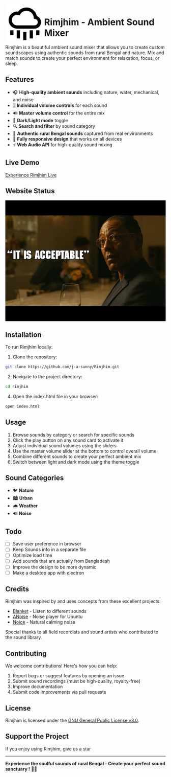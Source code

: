 <img src="./assets/icons/cloud-rain.png" alt="Rimjhim" align="left"/>

# Rimjhim - Ambient Sound Mixer

Rimjhim is a beautiful ambient sound mixer that allows you to create custom soundscapes using authentic sounds from rural Bengal and nature. Mix and match sounds to create your perfect environment for relaxation, focus, or sleep.

## Features

- 🎧 H**igh-quality ambient sounds** including nature, water, mechanical, and noise
- 🎚️ **Individual volume controls** for each sound
- 🔊 **Master volume control** for the entire mix
- 🌙 **Dark/Light mode** toggle
- 🔍 **Search and filter** by sound category
- 🌿 **Authentic rural Bengal sounds** captured from real environments
- 📱 **Fully responsive design** that works on all devices
- ⚡ **Web Audio API** for high-quality sound mixing

## Live Demo

[Experience Rimjhim Live](https://j-a-sunny.github.io/Rimjhim/index.html)

## Website Status

<img src="./assets/status/it_is_acceptable.jpeg" alt="Rimjhim" align="center"/>

## Installation

To run Rimjhim locally:

1. Clone the repository:

```bash
git clone https://github.com/j-a-sunny/Rimjhim.git
```

2. Navigate to the project directory:

```bash
cd rimjhim
```

4. Open the index.html file in your browser:

```bash
open index.html
```

## Usage

1. Browse sounds by category or search for specific sounds
2. Click the play button on any sound card to activate it
3. Adjust individual sound volumes using the sliders
4. Use the master volume slider at the bottom to control overall volume
5. Combine different sounds to create your perfect ambient mix
6. Switch between light and dark mode using the theme toggle

## Sound Categories

- 🐦 **Nature**
- 🏙️ **Urban**
- 🌧️ **Weather**
- 🔊 **Noise**

## Todo

* [ ] Save user preference in browser
* [ ] Keep Sounds info in a separate file
* [ ] Optimize load time
* [ ] Add sounds that are actually from Bangladesh
* [ ] Improve the design to be more dynamic
* [ ] Make a desktop app with electron

## Credits

Rimjhim was inspired by and uses concepts from these excellent projects:

- [Blanket](https://github.com/rafaelmardojai/blanket) - Listen to different sounds
- [ANoise](https://github.com/costales/anoise.git) - Noise player for Ubuntu
- [Noice](https://github.com/trynoice) - Natural calming noise

Special thanks to all field recordists and sound artists who contributed to the sound library.

## Contributing

We welcome contributions! Here's how you can help:

1. Report bugs or suggest features by opening an issue
2. Submit sound recordings (must be high-quality, royalty-free)
3. Improve documentation
4. Submit code improvements via pull requests

## License

Rimjhim is licensed under the [GNU General Public License v3.0](LICENSE).

## Support the Project

If you enjoy using Rimjhim, give us a star

---

**Experience the soulful sounds of rural Bengal - Create your perfect sound sanctuary !** 🌿🎶
